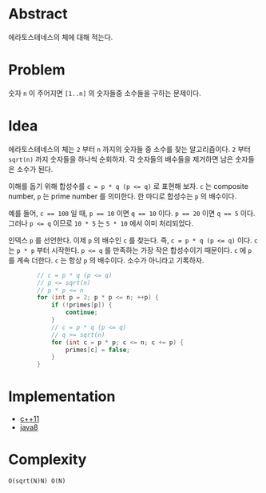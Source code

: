 # Abstract

에라토스테네스의 체에 대해 적는다.

# Problem

숫자 `n` 이 주어지면 `[1..n]` 의 숫자들중 소수들을 구하는 문제이다.

# Idea

에라토스테네스의 체는 `2` 부터 `n` 까지의 숫자들 중 소수를 찾는
알고리즘이다.  `2` 부터 `sqrt(n)` 까지 숫자들을 하나씩 순회하자.  각
숫자들의 배수들을 제거하면 남은 숫자들은 소수가 된다.

이해를 돕기 위해 합성수를 `c = p * q (p <= q)` 로 표현해 보자. `c` 는
composite number, `p` 는 prime number 를 의미한다. 한 마디로
합성수는 `p` 의 배수이다.

예를 들어, `c == 100` 일 때, `p == 10` 이면 `q == 10` 이다. `p == 20`
이면 `q == 5` 이다. 그러나 `p <= q` 이므로 `10 * 5` 는 `5 * 10` 에서
이미 처리되었다.

인덱스 `p` 를 선언한다. 이제 `p` 의 배수인 `c` 를 찾는다.  즉, `c =
p * q (p <= q)` 이다. `c` 는 `p * p` 부터 시작한다. `p <= q` 를
만족하는 가장 작은 합성수이기 때문이다. `c` 에 `p` 를 계속 더한다. `c`
는 항상 `p` 의 배수이다. 소수가 아니라고 기록하자.

```java
        // c = p * q (p <= q)
        // p <= sqrt(n)
        // p * p <= n
        for (int p = 2; p * p <= n; ++p) {
            if (!primes[p]) {
                continue;
            }
            // c = p * q (p <= q) 
            // q >= sqrt(n)
            for (int c = p * p; c <= n; c += p) {
                primes[c] = false;
            }
        }
```

# Implementation

* [c++11](a.cpp)
* [java8](MainApp.java)

# Complexity

```
O(sqrt(N)N) O(N)
```
